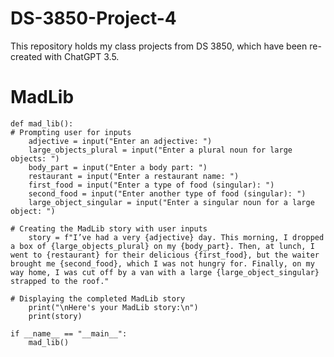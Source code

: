 # DS-3850-Project-4
This repository holds my class projects from DS 3850, which have been re-created with ChatGPT 3.5.

# MadLib
    def mad_lib():
    # Prompting user for inputs
        adjective = input("Enter an adjective: ")
        large_objects_plural = input("Enter a plural noun for large objects: ")
        body_part = input("Enter a body part: ")
        restaurant = input("Enter a restaurant name: ")
        first_food = input("Enter a type of food (singular): ")
        second_food = input("Enter another type of food (singular): ")
        large_object_singular = input("Enter a singular noun for a large object: ")

    # Creating the MadLib story with user inputs
        story = f"I’ve had a very {adjective} day. This morning, I dropped a box of {large_objects_plural} on my {body_part}. Then, at lunch, I went to {restaurant} for their delicious {first_food}, but the waiter brought me {second_food}, which I was not hungry for. Finally, on my way home, I was cut off by a van with a large {large_object_singular} strapped to the roof."

    # Displaying the completed MadLib story
        print("\nHere's your MadLib story:\n")
        print(story)

    if __name__ == "__main__":
        mad_lib()
